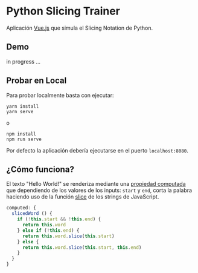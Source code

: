 # Python Slicing Trainer

Aplicación [Vue.js](https://vuejs.org/) que simula el Slicing Notation de Python.



## Demo

in progress ...



## Probar en Local

Para probar localmente basta con ejecutar:

```
yarn install
yarn serve
```

o

```
npm install
npm run serve
```

Por defecto la aplicación debería ejecutarse en el puerto `localhost:8080`.



## ¿Cómo funciona?

El texto "Hello World!" se renderiza mediante una [propiedad computada](https://vuejs.org/v2/guide/computed.html#Computed-Properties) que dependiendo de los valores de los inputs: `start` y `end`, corta la palabra haciendo uso de la función [slice](https://developer.mozilla.org/es/docs/Web/JavaScript/Referencia/Objetos_globales/String/slice) de los strings de JavaScript.

```javascript
computed: {
  slicedWord () {
    if (!this.start && !this.end) {
      return this.word
    } else if (!this.end) {
      return this.word.slice(this.start)
    } else {
      return this.word.slice(this.start, this.end)
    }
  }
}
```
